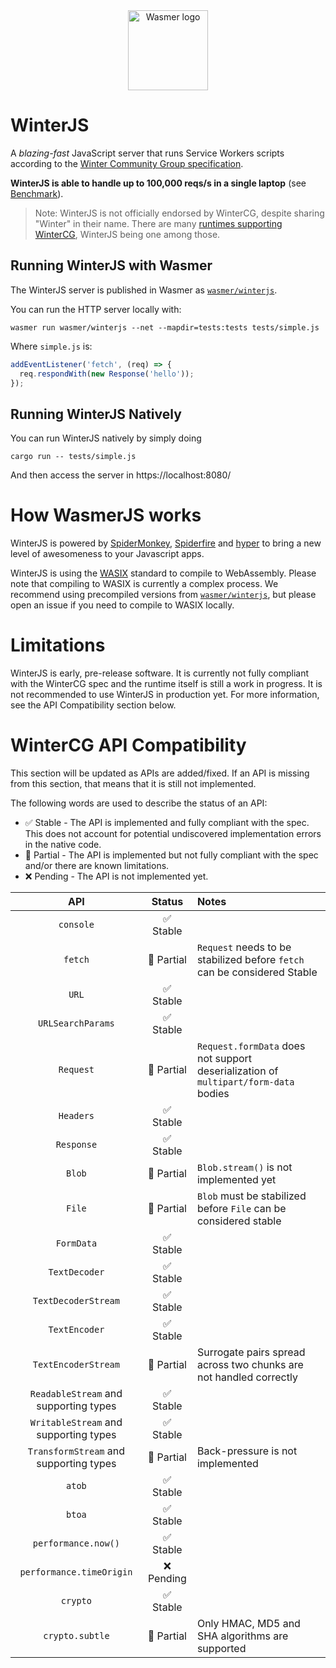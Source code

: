 <div align="center">
  <a href="https://winterjs.org" target="_blank">
    <picture>
      <source srcset="https://raw.githubusercontent.com/wasmerio/winterjs/main/assets/logo.png"  media="(prefers-color-scheme: dark)">
      <img width="128" src="https://raw.githubusercontent.com/wasmerio/winterjs/main/assets/logo.png" alt="Wasmer logo">
    </picture>
  </a>
</div>

# WinterJS

A *blazing-fast* JavaScript server that runs Service Workers scripts according to the [Winter Community Group specification](https://wintercg.org/).

**WinterJS is able to handle up to 100,000 reqs/s in a single laptop** (see [Benchmark](./benchmark)).

> Note: WinterJS is not officially endorsed by WinterCG, despite sharing "Winter" in their name. There are many [runtimes supporting WinterCG](https://runtime-keys.proposal.wintercg.org/), WinterJS being one among those.

## Running WinterJS with Wasmer

The WinterJS server is published in Wasmer as [`wasmer/winterjs`](https://wasmer.io/wasmer/winterjs).

You can run the HTTP server locally with:

```shell
wasmer run wasmer/winterjs --net --mapdir=tests:tests tests/simple.js
```

Where `simple.js` is:

```js
addEventListener('fetch', (req) => {
  req.respondWith(new Response('hello'));
});
```

## Running WinterJS Natively

You can run WinterJS natively by simply doing

```shell
cargo run -- tests/simple.js
```

And then access the server in https://localhost:8080/

# How WasmerJS works

WinterJS is powered by [SpiderMonkey](https://spidermonkey.dev/), [Spiderfire](https://github.com/Redfire75369/spiderfire) and [hyper](https://hyper.rs/)
to bring a new level of awesomeness to your Javascript apps.

WinterJS is using the [WASIX](https://wasix.org) standard to compile to WebAssembly. Please note that compiling to WASIX is currently a complex process. We recommend using precompiled versions from [`wasmer/winterjs`](https://wasmer.io/wasmer/winterjs), but please open an issue if you need to compile to WASIX locally.

# Limitations

WinterJS is early, pre-release software.
It is currently not fully compliant with the WinterCG spec and the runtime itself is still a work in progress.
It is not recommended to use WinterJS in production yet.
For more information, see the API Compatibility section below.

# WinterCG API Compatibility

This section will be updated as APIs are added/fixed.
If an API is missing from this section, that means that it is still not implemented.

The following words are used to describe the status of an API:

* ✅ Stable - The API is implemented and fully compliant with the spec. This does not account for potential undiscovered implementation errors in the native code.
* 🔶 Partial - The API is implemented but not fully compliant with the spec and/or there are known limitations.
* ❌ Pending - The API is not implemented yet.

|API|Status|Notes|
|:-:|:-:|:--|
|`console`|✅ Stable|
|`fetch`|🔶 Partial|`Request` needs to be stabilized before `fetch` can be considered Stable
|`URL`|✅ Stable|
|`URLSearchParams`|✅ Stable|
|`Request`|🔶 Partial|`Request.formData` does not support deserialization of `multipart/form-data` bodies
|`Headers`|✅ Stable|
|`Response`|✅ Stable|
|`Blob`|🔶 Partial|`Blob.stream()` is not implemented yet
|`File`|🔶 Partial|`Blob` must be stabilized before `File` can be considered stable
|`FormData`|✅ Stable|
|`TextDecoder`|✅ Stable|
|`TextDecoderStream`|✅ Stable|
|`TextEncoder`|✅ Stable|
|`TextEncoderStream`|🔶 Partial|Surrogate pairs spread across two chunks are not handled correctly
|`ReadableStream` and supporting types|✅ Stable|
|`WritableStream` and supporting types|✅ Stable|
|`TransformStream` and supporting types|🔶 Partial|Back-pressure is not implemented
|`atob`|✅ Stable|
|`btoa`|✅ Stable|
|`performance.now()`|✅ Stable|
|`performance.timeOrigin`|❌ Pending|
|`crypto`|✅ Stable|
|`crypto.subtle`|🔶 Partial|Only HMAC, MD5 and SHA algorithms are supported
